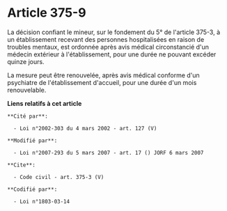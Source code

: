 # Article 375-9

La décision confiant le mineur, sur le fondement du 5° de l'article 375-3, à un établissement recevant des personnes
hospitalisées en raison de troubles mentaux, est ordonnée après avis médical circonstancié d'un médecin extérieur à
l'établissement, pour une durée ne pouvant excéder quinze jours. 

La mesure peut être renouvelée, après avis médical conforme d'un psychiatre de l'établissement d'accueil, pour une durée d'un
mois renouvelable.

**Liens relatifs à cet article**

	**Cité par**:

	  - Loi n°2002-303 du 4 mars 2002 - art. 127 (V)

	**Modifié par**:

	  - Loi n°2007-293 du 5 mars 2007 - art. 17 () JORF 6 mars 2007

	**Cite**:

	  - Code civil - art. 375-3 (V)

	**Codifié par**:

	  - Loi n°1803-03-14
